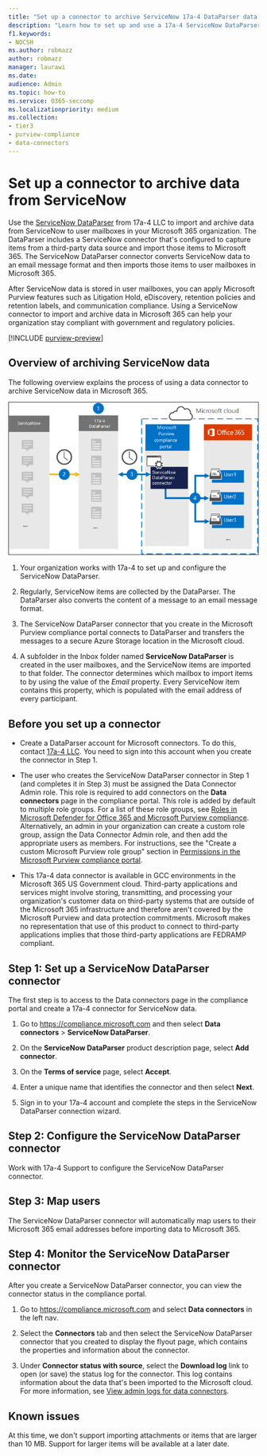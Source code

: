 ```yaml
---
title: "Set up a connector to archive ServiceNow 17a-4 DataParser data in Microsoft 365"
description: "Learn how to set up and use a 17a-4 ServiceNow DataParser connector to import and archive ServiceNow data in Microsoft 365."
f1.keywords:
- NOCSH
ms.author: robmazz
author: robmazz
manager: laurawi
ms.date: 
audience: Admin
ms.topic: how-to
ms.service: O365-seccomp
ms.localizationpriority: medium
ms.collection:
- tier3
- purview-compliance
- data-connectors
---
```


# Set up a connector to archive data from ServiceNow

Use the [ServiceNow DataParser](https://www.17a-4.com/dataparser/) from 17a-4 LLC to import and archive data from ServiceNow to user mailboxes in your Microsoft 365 organization. The DataParser includes a ServiceNow connector that's configured to capture items from a third-party data source and import those items to Microsoft 365. The ServiceNow DataParser connector converts ServiceNow data to an email message format and then imports those items to user mailboxes in Microsoft 365.

After ServiceNow data is stored in user mailboxes, you can apply Microsoft Purview features such as Litigation Hold, eDiscovery, retention policies and retention labels, and communication compliance. Using a ServiceNow connector to import and archive data in Microsoft 365 can help your organization stay compliant with government and regulatory policies.

[!INCLUDE [purview-preview](../includes/purview-preview.md)]

## Overview of archiving ServiceNow data

The following overview explains the process of using a data connector to archive ServiceNow data in Microsoft 365.

![Archiving workflow for ServiceNow data from 17a-4.](../media/ServiceNowDataParserConnectorWorkflow.png)

1. Your organization works with 17a-4 to set up and configure the ServiceNow DataParser.

2. Regularly, ServiceNow items are collected by the DataParser. The DataParser also converts the content of a message to an email message format.

3. The ServiceNow DataParser connector that you create in the Microsoft Purview compliance portal connects to DataParser and transfers the messages to a secure Azure Storage location in the Microsoft cloud.

4. A subfolder in the Inbox folder named **ServiceNow DataParser** is created in the user mailboxes, and the ServiceNow items are imported to that folder. The connector determines which mailbox to import items to by using the value of the *Email* property. Every ServiceNow item contains this property, which is populated with the email address of every participant.

## Before you set up a connector

- Create a DataParser account for Microsoft connectors. To do this, contact [17a-4 LLC](https://www.17a-4.com/contact/). You need to sign into this account when you create the connector in Step 1.

- The user who creates the ServiceNow DataParser connector in Step 1 (and completes it in Step 3) must be assigned the Data Connector Admin role. This role is required to add connectors on the **Data connectors** page in the compliance portal. This role is added by default to multiple role groups. For a list of these role groups, see [Roles in Microsoft Defender for Office 365 and Microsoft Purview compliance](../security/office-365-security/scc-permissions.md#roles-in-microsoft-defender-for-office-365-and-microsoft-purview-compliance). Alternatively, an admin in your organization can create a custom role group, assign the Data Connector Admin role, and then add the appropriate users as members. For instructions, see the "Create a custom Microsoft Purview role group" section in [Permissions in the Microsoft Purview compliance portal](microsoft-365-compliance-center-permissions.md#create-a-custom-microsoft-purview-role-group).

- This 17a-4 data connector is available in GCC environments in the Microsoft 365 US Government cloud. Third-party applications and services might involve storing, transmitting, and processing your organization's customer data on third-party systems that are outside of the Microsoft 365 infrastructure and therefore aren't covered by the Microsoft Purview and data protection commitments. Microsoft makes no representation that use of this product to connect to third-party applications implies that those third-party applications are FEDRAMP compliant.

## Step 1: Set up a ServiceNow DataParser connector

The first step is to access to the Data connectors page in the compliance portal and create a 17a-4 connector for ServiceNow data.

1. Go to <https://compliance.microsoft.com> and then select **Data connectors** > **ServiceNow DataParser**.

2. On the **ServiceNow DataParser** product description page, select **Add connector**.

3. On the **Terms of service** page, select **Accept**.

4. Enter a unique name that identifies the connector and then select **Next**.

5. Sign in to your 17a-4 account and complete the steps in the ServiceNow DataParser connection wizard.

## Step 2: Configure the ServiceNow DataParser connector

Work with 17a-4 Support to configure the ServiceNow DataParser connector.

## Step 3: Map users

The ServiceNow DataParser connector will automatically map users to their Microsoft 365 email addresses before importing data to Microsoft 365.

## Step 4: Monitor the ServiceNow DataParser connector

After you create a ServiceNow DataParser connector, you can view the connector status in the compliance portal.

1. Go to <https://compliance.microsoft.com> and select **Data connectors** in the left nav.

2. Select the **Connectors** tab and then select the ServiceNow DataParser connector that you created to display the flyout page, which contains the properties and information about the connector.

3. Under **Connector status with source**, select the **Download log** link to open (or save) the status log for the connector. This log contains information about the data that's been imported to the Microsoft cloud. For more information, see [View admin logs for data connectors](data-connector-admin-logs.md).

## Known issues

At this time, we don't support importing attachments or items that are larger than 10 MB. Support for larger items will be available at a later date.
